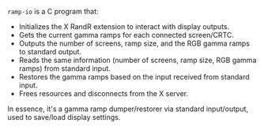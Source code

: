 `ramp-io` is a C program that:

*   Initializes the X RandR extension to interact with display outputs.
*   Gets the current gamma ramps for each connected screen/CRTC.
*   Outputs the number of screens, ramp size, and the RGB gamma ramps to standard output.
*   Reads the same information (number of screens, ramp size, RGB gamma ramps) from standard input.
*   Restores the gamma ramps based on the input received from standard input.
*   Frees resources and disconnects from the X server.

In essence, it's a gamma ramp dumper/restorer via standard input/output, used to save/load display settings.


